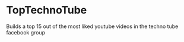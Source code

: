 TopTechnoTube
=============

Builds a top 15 out of the most liked youtube videos in the techno tube facebook group
